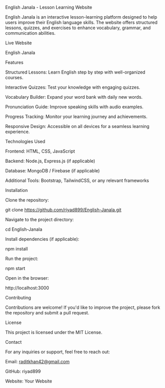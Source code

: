 English Janala - Lesson Learning Website

English Janala is an interactive lesson-learning platform designed to help users improve their English language skills. The website offers structured lessons, quizzes, and exercises to enhance vocabulary, grammar, and communication abilities.

Live Website

English Janala

Features

Structured Lessons: Learn English step by step with well-organized courses.

Interactive Quizzes: Test your knowledge with engaging quizzes.

Vocabulary Builder: Expand your word bank with daily new words.

Pronunciation Guide: Improve speaking skills with audio examples.

Progress Tracking: Monitor your learning journey and achievements.

Responsive Design: Accessible on all devices for a seamless learning experience.

Technologies Used

Frontend: HTML, CSS, JavaScript

Backend: Node.js, Express.js (if applicable)

Database: MongoDB / Firebase (if applicable)

Additional Tools: Bootstrap, TailwindCSS, or any relevant frameworks

Installation

Clone the repository:

git clone https://github.com/riyad899/English-Janala.git

Navigate to the project directory:

cd English-Janala

Install dependencies (if applicable):

npm install

Run the project:

npm start

Open in the browser:

http://localhost:3000

Contributing

Contributions are welcome! If you'd like to improve the project, please fork the repository and submit a pull request.

License

This project is licensed under the MIT License.

Contact

For any inquiries or support, feel free to reach out:

Email: raditkhan42@gmail.com

GitHub: riyad899

Website: Your Website

